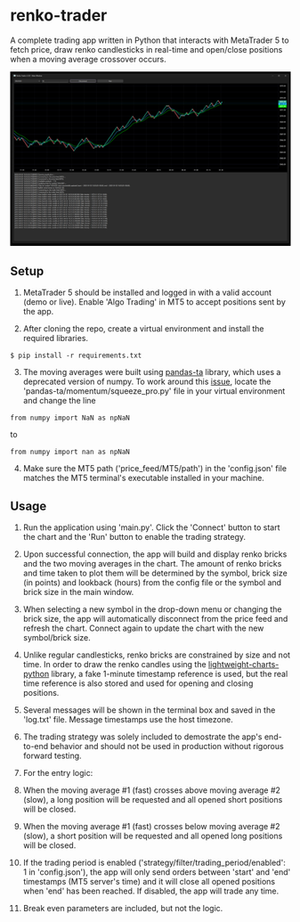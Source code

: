 # renko-trader
A complete trading app written in Python that interacts with MetaTrader 5 to fetch price, draw renko candlesticks in real-time and open/close positions when a moving average crossover occurs.

![](renko-trader-app.png)

## Setup
1. MetaTrader 5 should be installed and logged in with a valid account (demo or live). Enable 'Algo Trading' in MT5 to accept positions sent by the app.

2. After cloning the repo, create a virtual environment and install the required libraries.
```
$ pip install -r requirements.txt
```

3. The moving averages were built using [pandas-ta](https://github.com/twopirllc/pandas-ta) library, which uses a deprecated version of numpy. To work around this [issue](https://github.com/twopirllc/pandas-ta/issues/799), locate the 'pandas-ta/momentum/squeeze_pro.py' file in your virtual environment and change the line
```
from numpy import NaN as npNaN
```
to
```
from numpy import nan as npNaN
```

4. Make sure the MT5 path ('price_feed/MT5/path') in the 'config.json' file matches the MT5 terminal's executable installed in your machine.

## Usage
1. Run the application using 'main.py'. Click the 'Connect' button to start the chart and the 'Run' button to enable the trading strategy.

2. Upon successful connection, the app will build and display renko bricks and the two moving averages in the chart. The amount of renko bricks and time taken to plot them will be determined by the symbol, brick size (in points) and lookback (hours) from the config file or the symbol and brick size in the main window. 

3. When selecting a new symbol in the drop-down menu or changing the brick size, the app will automatically disconnect from the price feed and refresh the chart. Connect again to update the chart with the new symbol/brick size.

4. Unlike regular candlesticks, renko bricks are constrained by size and not time. In order to draw the renko candles using the [lightweight-charts-python](https://github.com/louisnw01/lightweight-charts-python) library, a fake 1-minute timestamp reference is used, but the real time reference is also stored and used for opening and closing positions. 

5. Several messages will be shown in the terminal box and saved in the 'log.txt' file. Message timestamps use the host timezone.

6. The trading strategy was solely included to demostrate the app's end-to-end behavior and should not be used in production without rigorous forward testing. 

7. For the entry logic:

  1. When the moving average #1 (fast) crosses above moving average #2 (slow), a long position will be requested and all opened short positions will be closed. 

  2. When the moving average #1 (fast) crosses below moving average #2 (slow), a short position will be requested and all opened long positions will be closed.

8. If the trading period is enabled ('strategy/filter/trading_period/enabled': 1 in 'config.json'), the app will only send orders between 'start' and 'end' timestamps (MT5 server's time) and it will close all opened positions when 'end' has been reached. If disabled, the app will trade any time. 

9. Break even parameters are included, but not the logic.

